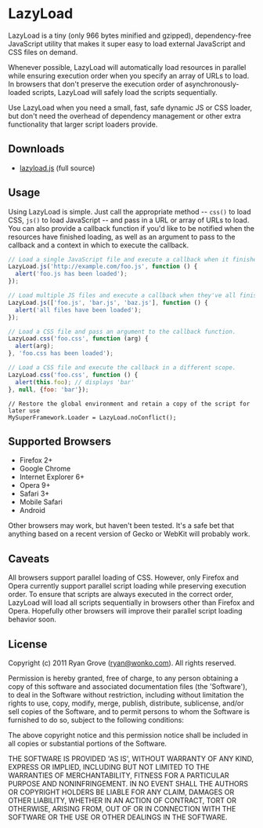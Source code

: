 LazyLoad
========

LazyLoad is a tiny (only 966 bytes minified and gzipped), dependency-free
JavaScript utility that makes it super easy to load external JavaScript and CSS
files on demand.

Whenever possible, LazyLoad will automatically load resources in parallel while
ensuring execution order when you specify an array of URLs to load. In browsers
that don't preserve the execution order of asynchronously-loaded scripts,
LazyLoad will safely load the scripts sequentially.

Use LazyLoad when you need a small, fast, safe dynamic JS or CSS loader, but
don't need the overhead of dependency management or other extra functionality
that larger script loaders provide.

Downloads
---------

  * [lazyload.js](https://github.com/rgrove/lazyload/raw/master/lazyload.js) (full source)

Usage
-----

Using LazyLoad is simple. Just call the appropriate method -- `css()` to load
CSS, `js()` to load JavaScript -- and pass in a URL or array of URLs to load.
You can also provide a callback function if you'd like to be notified when the
resources have finished loading, as well as an argument to pass to the callback
and a context in which to execute the callback.

```js
// Load a single JavaScript file and execute a callback when it finishes.
LazyLoad.js('http://example.com/foo.js', function () {
  alert('foo.js has been loaded');
});

// Load multiple JS files and execute a callback when they've all finished.
LazyLoad.js(['foo.js', 'bar.js', 'baz.js'], function () {
  alert('all files have been loaded');
});

// Load a CSS file and pass an argument to the callback function.
LazyLoad.css('foo.css', function (arg) {
  alert(arg);
}, 'foo.css has been loaded');

// Load a CSS file and execute the callback in a different scope.
LazyLoad.css('foo.css', function () {
  alert(this.foo); // displays 'bar'
}, null, {foo: 'bar'});
```

```noConflict
// Restore the global environment and retain a copy of the script for later use
MySuperFramework.Loader = LazyLoad.noConflict();
```


Supported Browsers
------------------

  * Firefox 2+
  * Google Chrome
  * Internet Explorer 6+
  * Opera 9+
  * Safari 3+
  * Mobile Safari
  * Android

Other browsers may work, but haven't been tested. It's a safe bet that anything
based on a recent version of Gecko or WebKit will probably work.

Caveats
-------

All browsers support parallel loading of CSS. However, only Firefox and Opera
currently support parallel script loading while preserving execution order. To
ensure that scripts are always executed in the correct order, LazyLoad will load
all scripts sequentially in browsers other than Firefox and Opera. Hopefully
other browsers will improve their parallel script loading behavior soon.

License
-------

Copyright (c) 2011 Ryan Grove (ryan@wonko.com).
All rights reserved.
 
Permission is hereby granted, free of charge, to any person obtaining a copy of
this software and associated documentation files (the 'Software'), to deal in
the Software without restriction, including without limitation the rights to
use, copy, modify, merge, publish, distribute, sublicense, and/or sell copies of
the Software, and to permit persons to whom the Software is furnished to do so,
subject to the following conditions:

The above copyright notice and this permission notice shall be included in all
copies or substantial portions of the Software.

THE SOFTWARE IS PROVIDED 'AS IS', WITHOUT WARRANTY OF ANY KIND, EXPRESS OR
IMPLIED, INCLUDING BUT NOT LIMITED TO THE WARRANTIES OF MERCHANTABILITY, FITNESS
FOR A PARTICULAR PURPOSE AND NONINFRINGEMENT. IN NO EVENT SHALL THE AUTHORS OR
COPYRIGHT HOLDERS BE LIABLE FOR ANY CLAIM, DAMAGES OR OTHER LIABILITY, WHETHER
IN AN ACTION OF CONTRACT, TORT OR OTHERWISE, ARISING FROM, OUT OF OR IN
CONNECTION WITH THE SOFTWARE OR THE USE OR OTHER DEALINGS IN THE SOFTWARE.
